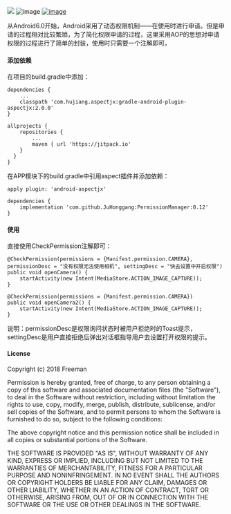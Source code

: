 [![](https://jitpack.io/v/JuHonggang/ShadowDrawable.svg)](https://jitpack.io/#JuHonggang/ShadowDrawable)
![image](https://img.shields.io/badge/build-passing-brightgreen.svg)
[![image](https://img.shields.io/packagist/l/doctrine/orm.svg)](https://github.com/JuHonggang/ShadowDrawable/blob/master/LICENSE)

从Android6.0开始，Android采用了动态权限机制——在使用时进行申请。但是申请的过程相对比较繁琐，为了简化权限申请的过程，这里采用AOP的思想对申请权限的过程进行了简单的封装，使用时只需要一个注解即可。


#### 添加依赖

在项目的build.gradle中添加：

    dependencies {
        ...
        classpath 'com.hujiang.aspectjx:gradle-android-plugin-aspectjx:2.0.0'
    }

    allprojects {
        repositories {
            ...
            maven { url 'https://jitpack.io'
        }
      }
    }
在APP模块下的build.gradle中引用aspect插件并添加依赖：

    apply plugin: 'android-aspectjx'

    dependencies {
        implementation 'com.github.JuHonggang:PermissionManager:0.12'
    }

#### 使用

直接使用CheckPermission注解即可：

    @CheckPermission(permissions = {Manifest.permission.CAMERA}, permissionDesc = "没有权限无法使用相机", settingDesc = "快去设置中开启权限")
    public void openCamera() {
        startActivity(new Intent(MediaStore.ACTION_IMAGE_CAPTURE));
    }

    @CheckPermission(permissions = {Manifest.permission.CAMERA})
    public void openCamera2() {
        startActivity(new Intent(MediaStore.ACTION_IMAGE_CAPTURE));
    }

说明：permissionDesc是权限询问状态时被用户拒绝时的Toast提示，settingDesc是用户直接拒绝后弹出对话框指导用户去设置打开权限的提示。


#### License

Copyright (c) 2018 Freeman

Permission is hereby granted, free of charge, to any person obtaining a copy
of this software and associated documentation files (the "Software"), to deal
in the Software without restriction, including without limitation the rights
to use, copy, modify, merge, publish, distribute, sublicense, and/or sell
copies of the Software, and to permit persons to whom the Software is
furnished to do so, subject to the following conditions:

The above copyright notice and this permission notice shall be included in all
copies or substantial portions of the Software.

THE SOFTWARE IS PROVIDED "AS IS", WITHOUT WARRANTY OF ANY KIND, EXPRESS OR
IMPLIED, INCLUDING BUT NOT LIMITED TO THE WARRANTIES OF MERCHANTABILITY,
FITNESS FOR A PARTICULAR PURPOSE AND NONINFRINGEMENT. IN NO EVENT SHALL THE
AUTHORS OR COPYRIGHT HOLDERS BE LIABLE FOR ANY CLAIM, DAMAGES OR OTHER
LIABILITY, WHETHER IN AN ACTION OF CONTRACT, TORT OR OTHERWISE, ARISING FROM,
OUT OF OR IN CONNECTION WITH THE SOFTWARE OR THE USE OR OTHER DEALINGS IN THE
SOFTWARE.
